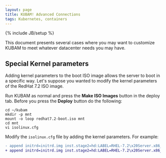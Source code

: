 ```yaml
---
layout: page
title: KUBAM! Advanced Connections
tags: Kubernetes, containers
---
```

{% include JB/setup %}

This document presents several cases where you may want to customize KUBAM to meet whatever datacenter needs you may have. 

## Special Kernel parameters

Adding kernel parameters to the boot ISO image allows the server to boot in a specific way.  Let's suppose you wanted to modify the kernel parameters of the RedHat 7.2 ISO image. 

Run KUBAM as normal and press the __Make ISO Images__ button in the deploy tab.  Before you press the __Deploy__ button do the following: 

```
cd ~/kubam
mkdir -p mnt
mount -o loop redhat7.2-boot.iso mnt
cd mnt
vi isolinux.cfg
```

Modify the ```isolinux.cfg``` file by adding the kernel parameters.  For example: 

```diff
- append initrd=initrd.img inst.stage2=hd:LABEL=RHEL-7.2\x20Server.x86_64 inst.ks=hd:LABEL=KUBAM:ks.cfg quiet
+ append initrd=initrd.img inst.stage2=hd:LABEL=RHEL-7.2\x20Server.x86_64 inst.ks=hd:LABEL=KUBAM:ks.cfg net.ifnames=0 biosdevname=0 quiet

```